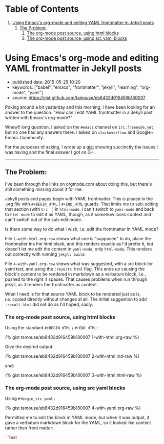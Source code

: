 
# Table of Contents

1.  [Using Emacs's org-mode and editing YAML frontmatter in Jekyll posts](#using-emacss-org-mode-and-editing-yaml-frontmatter-in-jekyll-posts)
    1.  [The Problem:](#the-problem)
        1.  [The org-mode post source, using html blocks](#the-org-mode-post-source-using-html-blocks)
        2.  [The org-mode post source, using src yaml blocks](#the-org-mode-post-source-using-src-yaml-blocks)


<a id="using-emacss-org-mode-and-editing-yaml-frontmatter-in-jekyll-posts"></a>

# Using Emacs's org-mode and editing YAML frontmatter in Jekyll posts

-   published date: 2015-05-25 10:20
-   keywords: ["babel", "emacs", "frontmatter", "jekyll", "learning", "org-mode", "yaml"]
-   source: <https://gist.github.com/tamouse/eb8432d916459b180007>

Poking around a bit yesterday and this morning, I have been looking for an answer to the question: "How can I edit YAML frontmatter in a Jekyll post written with Emacs's org-mode?"

Whew!! long question. I asked on the `#emacs` channel on `irc.freenode.net`, but no one had any answers there. I asked on `stackoverflow` and Google+ Emacs Community.

For the purposes of asking, I wrote up a [gist](https://gist.github.com/tamouse/eb8432d916459b180007) showing succinctly the issues I was having and the final answer I got on G+.

---


<a id="the-problem"></a>

## The Problem:

I've been through the links on orgmode.com about doing this, but there's still something missing about it for me.

Jekyll posts and pages begin with YAML frontmatter. This is placed in the .org file with `#+BEGIN_HTML` / `#+END_HTML` guards. That limits me to sub-editing that section (with `C-c '`) in `html-mode`. I can't switch to `yaml-mode` and back to `html-mode` to edit it as YAML, though, as it somehow loses context and can't switch out of the sub-edit mode.

Is there some way to do what I wish, i.e. edit the frontmatter in YAML mode?

File `1-with-html.org-raw` shows what one is "supposed" to do, place the frontmatter ins the html block, and this renders exactly as I'd prefer it, but doesn't let me edit the content in `yaml-mode`, only `html-mode`. This renders out correctly with running `jekyll build`.

File `4-with-yaml.org-raw` shows what was suggested, with a src block for yaml text, and using the `:results html` flag. This ends up causing the block's content to be rendered in markdown as a verbatum block, i.e., pushed to the right 4 spaces. That causes problems when run through jekyll, as it renders the frontmatter as content.

What I need is for that source YAML block to be rendered just as is, i.e. copied directly without changes at all. The initial suggestion to add `:result html` did not do as I'd hoped, sadly.


<a id="the-org-mode-post-source-using-html-blocks"></a>

### The org-mode post source, using html blocks

Using the standard `#+BEGIN_HTML` / `#+END_HTML`:

{% gist tamouse/eb8432d916459b180007 1-with-html.org-raw %}

Give the desired output:

{% gist tamouse/eb8432d916459b180007 2-with-html.md-raw %}

and:

{% gist tamouse/eb8432d916459b180007 3-with-html.html-raw %}


<a id="the-org-mode-post-source-using-src-yaml-blocks"></a>

### The org-mode post source, using src yaml blocks

Using `#+begin_src yaml` :

{% gist tamouse/eb8432d916459b180007 4-with-yaml.org-raw %}

Permitted me to edit the block in YAML mode, but when it was output, it gave a verbatum markdown block for the YAML, so it looked like content rather than front matter:

\`\`\`text

